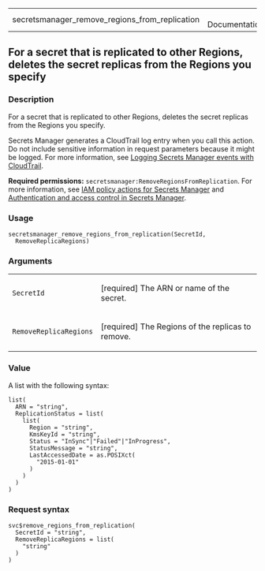 <table style="width: 100%;">
<tbody>
<tr class="odd">
<td>secretsmanager_remove_regions_from_replication</td>
<td style="text-align: right;">R Documentation</td>
</tr>
</tbody>
</table>

## For a secret that is replicated to other Regions, deletes the secret replicas from the Regions you specify

### Description

For a secret that is replicated to other Regions, deletes the secret
replicas from the Regions you specify.

Secrets Manager generates a CloudTrail log entry when you call this
action. Do not include sensitive information in request parameters
because it might be logged. For more information, see [Logging Secrets
Manager events with
CloudTrail](https://docs.aws.amazon.com/secretsmanager/latest/userguide/monitoring-cloudtrail.html).

**Required permissions:** `secretsmanager:RemoveRegionsFromReplication`.
For more information, see [IAM policy actions for Secrets
Manager](https://docs.aws.amazon.com/secretsmanager/latest/userguide/reference_iam-permissions.html#reference_iam-permissions_actions)
and [Authentication and access control in Secrets
Manager](https://docs.aws.amazon.com/secretsmanager/latest/userguide/auth-and-access.html).

### Usage

    secretsmanager_remove_regions_from_replication(SecretId,
      RemoveReplicaRegions)

### Arguments

<table>
<colgroup>
<col style="width: 35%" />
<col style="width: 65%" />
</colgroup>
<tbody>
<tr class="odd">
<td><code
id="secretsmanager_remove_regions_from_replication_:_SecretId">SecretId</code></td>
<td><p>[required] The ARN or name of the secret.</p></td>
</tr>
<tr class="even">
<td><code
id="secretsmanager_remove_regions_from_replication_:_RemoveReplicaRegions">RemoveReplicaRegions</code></td>
<td><p>[required] The Regions of the replicas to remove.</p></td>
</tr>
</tbody>
</table>

### Value

A list with the following syntax:

    list(
      ARN = "string",
      ReplicationStatus = list(
        list(
          Region = "string",
          KmsKeyId = "string",
          Status = "InSync"|"Failed"|"InProgress",
          StatusMessage = "string",
          LastAccessedDate = as.POSIXct(
            "2015-01-01"
          )
        )
      )
    )

### Request syntax

    svc$remove_regions_from_replication(
      SecretId = "string",
      RemoveReplicaRegions = list(
        "string"
      )
    )
